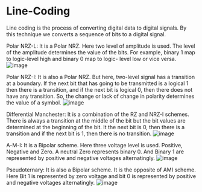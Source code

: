 # Line-Coding
Line coding is the process of converting digital data to digital signals. By this technique we converts a sequence of bits to a digital signal.

Polar NRZ-L:
It is a Polar NRZ. Here two level of amplitude is used. The level of the amplitude determines the value of the bits. For example, binary 1 map to logic-level high and binary 0 map to logic- level low or vice versa.
![image](https://user-images.githubusercontent.com/61835955/178520643-81b7e67c-641d-4b3c-9599-a3e0a1e2363d.png)

Polar NRZ-I:
It is also a Polar NRZ. But here, two-level signal has a transition at a boundary. If the next bit that has going to be transmitted is a logical 1 then there is a transition, and if the next bit is logical 0, then there does not have any transition. So, the change or lack of change in polarity determines the value of a symbol.
![image](https://user-images.githubusercontent.com/61835955/178520843-d99fb305-97d7-490e-9060-42f81194d941.png)

Differential Manchester:
It is a combination of the RZ and NRZ-I schemes. There is always a transition at the middle of the bit but the bit values are determined at the beginning of the bit. It the next bit is 0, then there is a transition and if the next bit is 1, then there is no transition.
![image](https://user-images.githubusercontent.com/61835955/178521045-0b2e8051-581a-4ec5-9a19-f788f97e5496.png)


A-M-I:
It is a Bipolar scheme. Here three voltage level is used. Positive, Negative and Zero. A neutral Zero represents binary 0. And Binary 1 are represented by positive and negative voltages alternatingly.
![image](https://user-images.githubusercontent.com/61835955/178521270-9a776a72-5bf7-430a-ab72-11329e3bd6d6.png)

Pseudoternary:
It is also a Bipolar scheme. It is the opposite of AMI scheme. Here Bit 1 is represented by zero voltage and bit 0 is represented by positive and negative voltages alternatingly. 
![image](https://user-images.githubusercontent.com/61835955/178521422-2fad3403-d087-4ea9-a3c7-868885ad3d9e.png)

